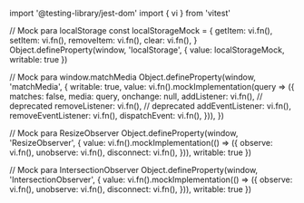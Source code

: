 import '@testing-library/jest-dom'
import { vi } from 'vitest'

// Mock para localStorage
const localStorageMock = {
  getItem: vi.fn(),
  setItem: vi.fn(),
  removeItem: vi.fn(),
  clear: vi.fn(),
}
Object.defineProperty(window, 'localStorage', {
  value: localStorageMock,
  writable: true
})

// Mock para window.matchMedia
Object.defineProperty(window, 'matchMedia', {
  writable: true,
  value: vi.fn().mockImplementation(query => ({
    matches: false,
    media: query,
    onchange: null,
    addListener: vi.fn(), // deprecated
    removeListener: vi.fn(), // deprecated
    addEventListener: vi.fn(),
    removeEventListener: vi.fn(),
    dispatchEvent: vi.fn(),
  })),
})

// Mock para ResizeObserver
Object.defineProperty(window, 'ResizeObserver', {
  value: vi.fn().mockImplementation(() => ({
    observe: vi.fn(),
    unobserve: vi.fn(),
    disconnect: vi.fn(),
  })),
  writable: true
})

// Mock para IntersectionObserver
Object.defineProperty(window, 'IntersectionObserver', {
  value: vi.fn().mockImplementation(() => ({
    observe: vi.fn(),
    unobserve: vi.fn(),
    disconnect: vi.fn(),
  })),
  writable: true
})
